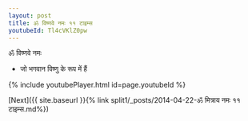 ```yaml
---
layout: post
title: ॐ विष्णवे नमः ११ टाइम्स
youtubeId: Tl4cVKlZ0pw
---
```

 
 
 ॐ विष्णवे नमः  
 
 -  जो भगवान विष्णु के रूप में हैं 
 
  
 
  
 
 
 
 
 
 


{% include youtubePlayer.html id=page.youtubeId %}
 
[Next]({{ site.baseurl }}{% link  split1/_posts/2014-04-22-ॐ मित्राय नमः ११ टाइम्स.md%})
 

